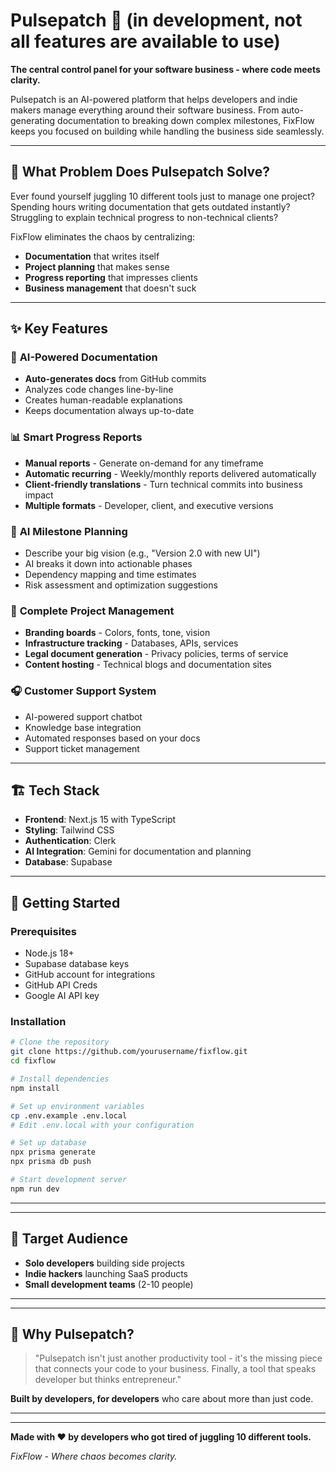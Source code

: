# Pulsepatch 🚀 (in development, not all features are available to use)

**The central control panel for your software business - where code meets clarity.**

Pulsepatch is an AI-powered platform that helps developers and indie makers manage everything around their software business. From auto-generating documentation to breaking down complex milestones, FixFlow keeps you focused on building while handling the business side seamlessly.

---

## 🎯 What Problem Does Pulsepatch Solve?

Ever found yourself juggling 10 different tools just to manage one project? Spending hours writing documentation that gets outdated instantly? Struggling to explain technical progress to non-technical clients? 

FixFlow eliminates the chaos by centralizing:
- **Documentation** that writes itself
- **Project planning** that makes sense
- **Progress reporting** that impresses clients
- **Business management** that doesn't suck

---

## ✨ Key Features

### 🤖 **AI-Powered Documentation**
- **Auto-generates docs** from GitHub commits
- Analyzes code changes line-by-line
- Creates human-readable explanations
- Keeps documentation always up-to-date

### 📊 **Smart Progress Reports**
- **Manual reports** - Generate on-demand for any timeframe
- **Automatic recurring** - Weekly/monthly reports delivered automatically
- **Client-friendly translations** - Turn technical commits into business impact
- **Multiple formats** - Developer, client, and executive versions

### 🎯 **AI Milestone Planning**
- Describe your big vision (e.g., "Version 2.0 with new UI")
- AI breaks it down into actionable phases
- Dependency mapping and time estimates
- Risk assessment and optimization suggestions

### 🎨 **Complete Project Management**
- **Branding boards** - Colors, fonts, tone, vision
- **Infrastructure tracking** - Databases, APIs, services
- **Legal document generation** - Privacy policies, terms of service
- **Content hosting** - Technical blogs and documentation sites

### 🎧 **Customer Support System**
- AI-powered support chatbot
- Knowledge base integration
- Automated responses based on your docs
- Support ticket management

---

## 🏗️ Tech Stack

- **Frontend**: Next.js 15 with TypeScript
- **Styling**: Tailwind CSS
- **Authentication**: Clerk
- **AI Integration**: Gemini for documentation and planning
- **Database**: Supabase
---

## 🚀 Getting Started

### Prerequisites
- Node.js 18+
- Supabase database keys
- GitHub account for integrations
- GitHub API Creds
- Google AI API key

### Installation

```bash
# Clone the repository
git clone https://github.com/yourusername/fixflow.git
cd fixflow

# Install dependencies
npm install

# Set up environment variables
cp .env.example .env.local
# Edit .env.local with your configuration

# Set up database
npx prisma generate
npx prisma db push

# Start development server
npm run dev
```

--- 

<!--
## 🛣️ Roadmap

### Phase 1 (MVP) ✅
- [ ] GitHub integration
- [ ] Basic AI documentation
- [x] Project management dashboard
- [x] User authentication

### Phase 2 (Current) 🔄
- [ ] AI milestone planning
- [ ] Advanced report generation
- [ ] Customer support system
- [ ] Legal document generation

### Phase 3 (Future) 📋
- [ ] Mobile app
- [ ] Advanced integrations (Vercel, Supabase)
- [ ] Team collaboration features
- [ ] Analytics and insights
-->
---

## 🎯 Target Audience

- **Solo developers** building side projects
- **Indie hackers** launching SaaS products
- **Small development teams** (2-10 people)
---

<!--
## 🔗 Links

- **Website**: [fixflow.dev](https://fixflow.dev) (Coming Soon)
- **Documentation**: [docs.fixflow.dev](https://docs.fixflow.dev) (Coming Soon)
- **Twitter**: [@FixFlowApp](https://twitter.com/FixFlowApp) (Coming Soon)
- **Discord**: [Join our community](https://discord.gg/fixflow) (Coming Soon)
-->
---

## 🌟 Why Pulsepatch?

> "Pulsepatch isn't just another productivity tool - it's the missing piece that connects your code to your business. Finally, a tool that speaks developer but thinks entrepreneur."

**Built by developers, for developers** who care about more than just code.

---
<!--
## 📞 Support

- **Email**: support@fixflow.dev
- **GitHub Issues**: [Report bugs or request features](https://github.com/yourusername/fixflow/issues)
- **Discord**: [Join our community](https://discord.gg/fixflow)
-->

---

**Made with ❤️ by developers who got tired of juggling 10 different tools.**

*FixFlow - Where chaos becomes clarity.*
